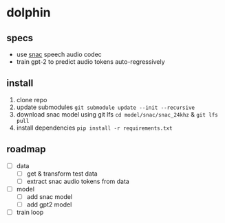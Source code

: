 # dolphin

## specs
- use [snac](https://github.com/hubertsiuzdak/snac) speech audio codec
- train gpt-2 to predict audio tokens auto-regressively

## install
1. clone repo
2. update submodules `git submodule update --init --recursive`
3. download snac model using git lfs `cd model/snac/snac_24khz` & `git lfs pull` 
4. install dependencies `pip install -r requirements.txt`

## roadmap
- [ ] data
  - [ ] get & transform test data
  - [ ] extract snac audio tokens from data
- [ ] model
  - [ ] add snac model
  - [ ] add gpt2 model
- [ ] train loop
